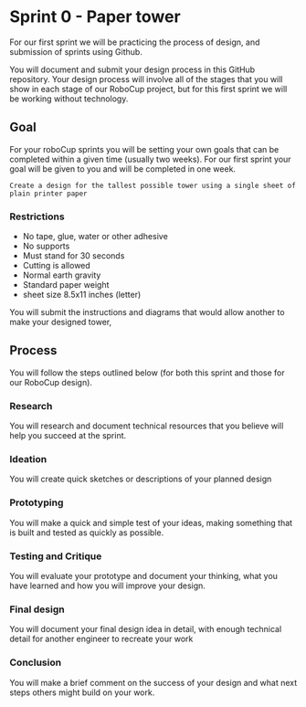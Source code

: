 # Sprint 0 - Paper tower

For our first sprint we will be practicing the process of design, and submission of sprints using Github.

You will document and submit your design process in this GitHub repository. Your design process will involve all of the stages that you will show in each stage of our RoboCup project, but for this first sprint we will be working without technology.

## Goal

For your roboCup sprints you will be setting your own goals that can be completed within a given time (usually two weeks). For our first sprint your goal will be given to you and will be completed in one week.

`Create a design for the tallest possible tower using a single sheet of plain printer paper`

### Restrictions

- No tape, glue, water or other adhesive
- No supports
- Must stand for 30 seconds
- Cutting is allowed
- Normal earth gravity
- Standard paper weight
- sheet size 8.5x11 inches (letter)

You will submit the instructions and diagrams that would allow another to make your designed tower, 

## Process

You will follow the steps outlined below (for both this sprint and those for our RoboCup design).

### Research

You will research and document technical resources that you believe will help you succeed at the sprint.

### Ideation

You will create quick sketches or descriptions of your planned design

### Prototyping

You will make a quick and simple test of your ideas, making something that is built and tested as quickly as possible.

### Testing and Critique

You will evaluate your prototype and document your thinking, what you have learned and how you will improve your design.

### Final design

You will document your final design idea in detail, with enough technical detail for another engineer to recreate your work

### Conclusion

You will make a brief comment on the success of your design and what next steps others might build on your work.
